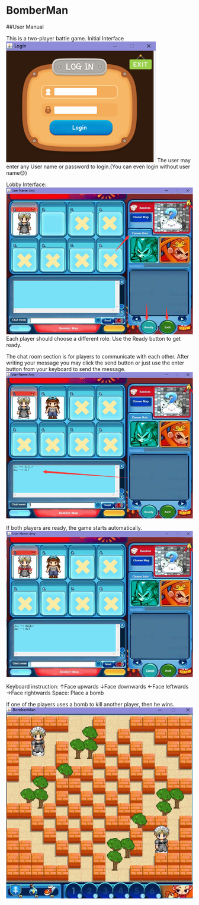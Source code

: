 # BomberMan

##User Manual

This is a two-player battle game.
Initial Interface
![Image text](https://github.com/FOXBAOBAO/BomberMan/blob/CreateCI/images/interface.png)
The user may enter any User name or password to login.(You can even login without user name😊)

Lobby Interface:
![Image text](https://github.com/FOXBAOBAO/BomberMan/blob/CreateCI/images/lobby%20interface.png)
Each player should choose a different role.
Use the Ready button to get ready.
 
The chat room section is for players to communicate with each other.
After writing your message you may click the send button or just use the enter button from your keyboard to send the message.
![Image text](https://github.com/FOXBAOBAO/BomberMan/blob/CreateCI/images/message%20section.png)

If both players are ready, the game starts automatically.
![Image text](https://github.com/FOXBAOBAO/BomberMan/blob/CreateCI/images/two%20players%20ready.png)

Keyboard instruction:
↑Face upwards
↓Face downwards
←Face leftwards
→Face rightwards
Space: Place a bomb

If one of the players uses a bomb to kill another player, then he wins.
![Image text](https://github.com/FOXBAOBAO/BomberMan/blob/CreateCI/images/battle.png)

